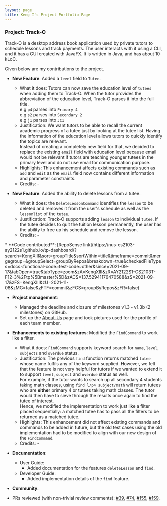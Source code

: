```yaml
---
layout: page
title: Keng I's Project Portfolio Page
---
```


### Project: Track-O

Track-O is a desktop address book application used by private tutors to schedule lessons and track payments.
The user interacts with it using a CLI, and it has a GUI created with JavaFX. It is written in Java, and has 
about 10 kLoC.

Given below are my contributions to the project.

* **New Feature**: Added a `level` field to `Tutee`.
  * What it does: Tutors can now save the education level of `tutees` when adding them to Track-O. When the tutor 
  provides the abbreviation of the education level, Track-O parses it into the full title.<br>
  e.g `p4` parses into `Primary 4`<br>
  e.g `s2` parses into `Secondary 2`<br>
  e.g `j1` parses into `JC1`
  * Justification: We want tutors to be able to recall the current academic progress of a tutee just by
  looking at the tutee list. Having the information of the education level allows tutors to quickly identify the topics
  are relevant.<br>
  Instead of creating a completely new field for that, we decided to replace the existing `email` field with education
  level because email would not be relevant if tutors are teaching younger tutees in the primary level and do not use 
  email for communication purpose.
  * Highlights: This enhancement affects existing commands such as `add` and `edit` as the `email` field now contains 
  different information and parameter constraints.
  * Credits: *-*

* **New Feature**: Added the ability to delete lessons from a tutee.
  * What it does: the `DeleteLessonCommand`  identifies the `lesson` to be deleted and removes it from the user's schedule
  as well as the `lessonlist` of the `tutee`.
  * Justification: Track-O supports adding `lesson` to individual `tutee`. If the tutee decides to quit the tuition lesson 
  permanently, the user has the ability to free up his schedule and remove the lesson.
  * Credits: *-*

<div style="page-break-after: always;"></div>
* **Code contributed**: [RepoSense link](https://nus-cs2103-ay2122s1.github.io/tp-dashboard/?search=KengXIII&sort=groupTitle&sortWithin=title&timeframe=commit&mergegroup=&groupSelect=groupByRepos&breakdown=true&checkedFileTypes=docs~functional-code~test-code~other&since=2021-09-17&tabOpen=true&tabType=zoom&zA=KengXIII&zR=AY2122S1-CS2103T-F12-3%2Ftp%5Bmaster%5D&zACS=137.52941176470588&zS=2021-09-17&zFS=KengXIII&zU=2021-11-08&zMG=false&zFTF=commit&zFGS=groupByRepos&zFR=false)


* **Project management**:
  * Managed the deadline and closure of milestones v1.3 - v1.3b (2 milestones) on GitHub.
  * Set up the [About-Us](https://ay2122s1-cs2103t-f12-3.github.io/tp/AboutUs.html) page and took pictures 
used for the profile of each team member.

* **Enhancements to existing features**: Modified the `FindCommand` to work like a filter.
  * What it does: `FindCommand` supports keyword search for `name`, `level`, `subjects` and `overdue` status.
  * Justification: The previous `find` function returns matched `tutee` whose name fulfils any of the keyword supplied.
    However, we felt that the feature is not very helpful for tutors if we wanted to extend it to support `level`,
    `subject` and `overdue` status as well.<br>
    For example, if the tutor wants to search up all secondary 4 students taking math classes, using
    `find l/p4 subject/math` will return tutees who are **either** primary 4 or tutees taking math classes.
    The tutor would then have to sieve through the results once again to find the tutee of interest.<br>
    Hence, we modified the implementation to work just like a filter placed sequentially: a matched tutee has to pass all
    the filters to be returned as a matched tutee.
  * Highlights: This enhancement did not affect existing commands and commands to be added in future, but the old
    test cases using the old implementation had to be modified to align with our new design of the `FindCommand`.
  * Credits: *-*

* **Documentation**:
  * User Guide:
    * Added documentation for the features `deleteLesson` and `find`.
  * Developer Guide:
    * Added implementation details of the `find` feature.

* **Community**:
* PRs reviewed (with non-trivial review comments):
[\#39](https://github.com/AY2122S1-CS2103T-F12-3/tp/pull/39),
[\#74](https://github.com/AY2122S1-CS2103T-F12-3/tp/pull/74),
[\#155](https://github.com/AY2122S1-CS2103T-F12-3/tp/pull/155),
[\#159](https://github.com/AY2122S1-CS2103T-F12-3/tp/pull/159),

